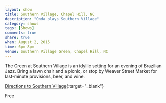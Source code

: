```yaml
---
layout: show
title: Southern Village, Chapel Hill, NC
description: "Onda plays Southern Village"
category: shows
tags: [Shows]
comments: true
share: true
when: August 2, 2015
time: 6pm-8pm
venue: Southern Village Green, Chapel Hill, NC
---
```


The Green at Southern Village is an idyllic setting for an evening of Brazilian Jazz. Bring a lawn chair and a picnic, or stop by Weaver Street Market for last-minute provisions, beer, and wine.

[Directions to Southern Village](https://www.google.com/maps/place/Southern+Village+Farmers+Market/@35.881068,-79.065949,17z/data=!3m1!4b1!4m2!3m1!1s0x89acc3b2eaacb80f:0x106957a195f27ad8){:target="_blank"}

Free
